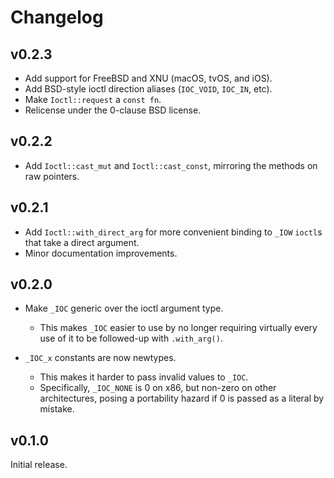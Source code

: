 # Changelog

## v0.2.3

- Add support for FreeBSD and XNU (macOS, tvOS, and iOS).
- Add BSD-style ioctl direction aliases (`IOC_VOID`, `IOC_IN`, etc).
- Make `Ioctl::request` a `const fn`.
- Relicense under the 0-clause BSD license.

## v0.2.2

- Add `Ioctl::cast_mut` and `Ioctl::cast_const`, mirroring the methods on raw pointers.

## v0.2.1

- Add `Ioctl::with_direct_arg` for more convenient binding to `_IOW` `ioctl`s that take a direct argument.
- Minor documentation improvements.

## v0.2.0

- Make `_IOC` generic over the ioctl argument type.
  - This makes `_IOC` easier to use by no longer requiring virtually every use of it to be followed-up with `.with_arg()`.

- `_IOC_x` constants are now newtypes.
  - This makes it harder to pass invalid values to `_IOC`.
  - Specifically, `_IOC_NONE` is 0 on x86, but non-zero on other architectures, posing a portability hazard if 0 is passed as a literal by mistake.

## v0.1.0

Initial release.
